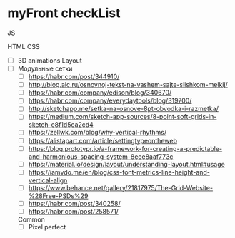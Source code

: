 # myFront checkList
JS

HTML
CSS
- [ ] 3D animations
Layout
- [ ] Модульные сетки
  - [ ] https://habr.com/post/344910/
  - [ ] http://blog.aic.ru/osnovnoj-tekst-na-vashem-sajte-slishkom-melkij/
  - [ ] https://habr.com/company/edison/blog/340670/
  - [ ] https://habr.com/company/everydaytools/blog/319700/
  - [ ] http://sketchapp.me/setka-na-osnove-8pt-obvodka-i-razmetka/
  - [ ] https://medium.com/sketch-app-sources/8-point-soft-grids-in-sketch-e8f1d5ca2cd4
  - [ ] https://zellwk.com/blog/why-vertical-rhythms/
  - [ ] https://alistapart.com/article/settingtypeontheweb
  - [ ] https://blog.prototypr.io/a-framework-for-creating-a-predictable-and-harmonious-spacing-system-8eee8aaf773c
  - [ ] https://material.io/design/layout/understanding-layout.html#usage
  - [ ] https://iamvdo.me/en/blog/css-font-metrics-line-height-and-vertical-align
  - [ ] https://www.behance.net/gallery/21817975/The-Grid-Website-%28Free-PSDs%29
  - [ ] https://habr.com/post/340258/
  - [ ] https://habr.com/post/258571/
  
  Common
  - [ ] Pixel perfect
